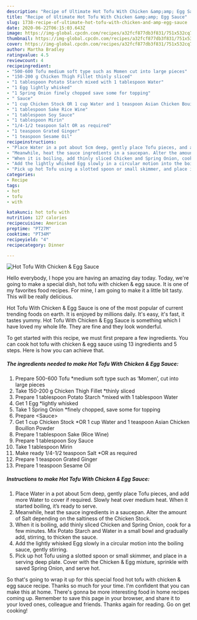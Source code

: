 ```yaml
---
description: "Recipe of Ultimate Hot Tofu With Chicken &amp;amp; Egg Sauce"
title: "Recipe of Ultimate Hot Tofu With Chicken &amp;amp; Egg Sauce"
slug: 1738-recipe-of-ultimate-hot-tofu-with-chicken-and-amp-egg-sauce
date: 2020-06-22T06:15:03.643Z
image: https://img-global.cpcdn.com/recipes/a32fcf877db3f831/751x532cq70/hot-tofu-with-chicken-egg-sauce-recipe-main-photo.jpg
thumbnail: https://img-global.cpcdn.com/recipes/a32fcf877db3f831/751x532cq70/hot-tofu-with-chicken-egg-sauce-recipe-main-photo.jpg
cover: https://img-global.cpcdn.com/recipes/a32fcf877db3f831/751x532cq70/hot-tofu-with-chicken-egg-sauce-recipe-main-photo.jpg
author: Martha Bradley
ratingvalue: 4.5
reviewcount: 4
recipeingredient:
- "500-600 Tofu medium soft type such as Momen cut into large pieces"
- "150-200 g Chicken Thigh Fillet thinly sliced"
- "1 tablespoon Potato Starch mixed with 1 tablespoon Water"
- "1 Egg lightly whisked"
- "1 Spring Onion finely chopped save some for topping"
- " Sauce"
- "1 cup Chicken Stock OR 1 cup Water and 1 teaspoon Asian Chicken Bouillon Powder"
- "1 tablespoon Sake Rice Wine"
- "1 tablespoon Soy Sauce"
- "1 tablespoon Mirin"
- "1/4-1/2 teaspoon Salt OR as required"
- "1 teaspoon Grated Ginger"
- "1 teaspoon Sesame Oil"
recipeinstructions:
- "Place Water in a pot about 5cm deep, gently place Tofu pieces, and add more Water to cover if required. Slowly heat over medium heat. When it started boiling, it’s ready to serve."
- "Meanwhile, heat the sauce ingredients in a saucepan. Alter the amount of Salt depending on the saltiness of the Chicken Stock."
- "When it is boiling, add thinly sliced Chicken and Spring Onion, cook for a few minutes. Mix Potato Starch and Water in a small bowl and gradually add, stirring, to thicken the sauce."
- "Add the lightly whisked Egg slowly in a circular motion into the boiling sauce, gently stirring."
- "Pick up hot Tofu using a slotted spoon or small skimmer, and place in a serving deep plate. Cover with the Chicken &amp; Egg mixture, sprinkle with saved Spring Onion, and serve hot."
categories:
- Recipe
tags:
- hot
- tofu
- with

katakunci: hot tofu with 
nutrition: 127 calories
recipecuisine: American
preptime: "PT27M"
cooktime: "PT34M"
recipeyield: "4"
recipecategory: Dinner

---
```



![Hot Tofu With Chicken &amp; Egg Sauce](https://img-global.cpcdn.com/recipes/a32fcf877db3f831/751x532cq70/hot-tofu-with-chicken-egg-sauce-recipe-main-photo.jpg)

Hello everybody, I hope you are having an amazing day today. Today, we're going to make a special dish, hot tofu with chicken &amp; egg sauce. It is one of my favorites food recipes. For mine, I am going to make it a little bit tasty. This will be really delicious.



Hot Tofu With Chicken &amp; Egg Sauce is one of the most popular of current trending foods on earth. It is enjoyed by millions daily. It's easy, it's fast, it tastes yummy. Hot Tofu With Chicken &amp; Egg Sauce is something which I have loved my whole life. They are fine and they look wonderful.


To get started with this recipe, we must first prepare a few ingredients. You can cook hot tofu with chicken &amp; egg sauce using 13 ingredients and 5 steps. Here is how you can achieve that.

<!--inarticleads1-->

##### The ingredients needed to make Hot Tofu With Chicken &amp; Egg Sauce:

1. Prepare 500-600 Tofu *medium soft type such as ‘Momen’, cut into large pieces
1. Take 150-200 g Chicken Thigh Fillet *thinly sliced
1. Prepare 1 tablespoon Potato Starch *mixed with 1 tablespoon Water
1. Get 1 Egg *lightly whisked
1. Take 1 Spring Onion *finely chopped, save some for topping
1. Prepare  &lt;Sauce&gt;
1. Get 1 cup Chicken Stock *OR 1 cup Water and 1 teaspoon Asian Chicken Bouillon Powder
1. Prepare 1 tablespoon Sake (Rice Wine)
1. Prepare 1 tablespoon Soy Sauce
1. Take 1 tablespoon Mirin
1. Make ready 1/4-1/2 teaspoon Salt *OR as required
1. Prepare 1 teaspoon Grated Ginger
1. Prepare 1 teaspoon Sesame Oil




<!--inarticleads2-->

##### Instructions to make Hot Tofu With Chicken &amp; Egg Sauce:

1. Place Water in a pot about 5cm deep, gently place Tofu pieces, and add more Water to cover if required. Slowly heat over medium heat. When it started boiling, it’s ready to serve.
1. Meanwhile, heat the sauce ingredients in a saucepan. Alter the amount of Salt depending on the saltiness of the Chicken Stock.
1. When it is boiling, add thinly sliced Chicken and Spring Onion, cook for a few minutes. Mix Potato Starch and Water in a small bowl and gradually add, stirring, to thicken the sauce.
1. Add the lightly whisked Egg slowly in a circular motion into the boiling sauce, gently stirring.
1. Pick up hot Tofu using a slotted spoon or small skimmer, and place in a serving deep plate. Cover with the Chicken &amp; Egg mixture, sprinkle with saved Spring Onion, and serve hot.




So that's going to wrap it up for this special food hot tofu with chicken &amp; egg sauce recipe. Thanks so much for your time. I'm confident that you can make this at home. There's gonna be more interesting food in home recipes coming up. Remember to save this page in your browser, and share it to your loved ones, colleague and friends. Thanks again for reading. Go on get cooking!
